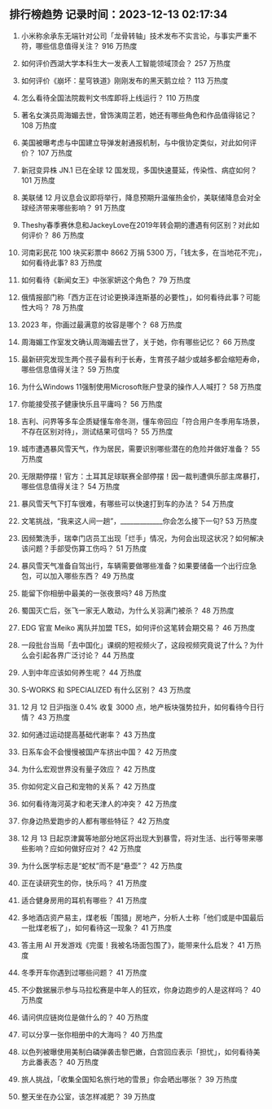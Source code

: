 
## 排行榜趋势 记录时间：2023-12-13 02:17:34
  
  1. 小米称余承东无端针对公司「龙骨转轴」技术发布不实言论，与事实严重不符，哪些信息值得关注？ 916 万热度
    
  2. 如何评价西湖大学本科生大一发表人工智能领域顶会？ 257 万热度
    
  3. 如何评价《崩坏：星穹铁道》刚刚发布的黑天鹅立绘？ 113 万热度
    
  4. 怎么看待全国法院裁判文书库即将上线运行？ 110 万热度
    
  5. 著名女演员周海媚去世，曾饰演周芷若，她还有哪些角色和作品值得铭记？ 108 万热度
    
  6. 美国被曝考虑与中国建立导弹发射通报机制，与中俄协定类似，对此如何评价？ 107 万热度
    
  7. 新冠变异株 JN.1 已在全球 12 国发现，多国快速蔓延，传染性、病症如何？ 101 万热度
    
  8. 美联储 12 月议息会议即将举行，降息预期升温催热金价，美联储降息会对全球经济带来哪些影响？ 91 万热度
    
  9. Theshy春季赛休息和JackeyLove在2019年转会期的遭遇有何区别？对此如何评价？ 86 万热度
    
  10. 河南彩民花 100 块买彩票中 8662 万捐 5300 万，「钱太多，在当地花不完」，如何看待此事? 83 万热度
    
  11. 如何看待《新闻女王》中张家妍这个角色？ 79 万热度
    
  12. 俄情报部门称「西方正在讨论更换泽连斯基的必要性」，如何看待此事？可能性大吗？ 78 万热度
    
  13. 2023 年，你画过最满意的妆容是哪个？ 68 万热度
    
  14. 周海媚工作室发文确认周海媚去世了，关于她，你有哪些记忆？ 66 万热度
    
  15. 最新研究发现生两个孩子最有利于长寿，生育孩子越少或越多都会缩短寿命，哪些信息值得关注？ 59 万热度
    
  16. 为什么Windows 11强制使用Microsoft账户登录的操作人人喊打？ 58 万热度
    
  17. 你能接受孩子健康快乐且平庸吗？ 56 万热度
    
  18. 吉利、问界等多车企质疑懂车帝冬测，懂车帝回应「符合用户冬季用车场景，不存在区别对待」，测试结果可信吗？ 55 万热度
    
  19. 城市遭遇暴风雪天气，作为居民，需要识别哪些潜在的危险并做好准备？ 55 万热度
    
  20. 无限期停摆！官方：土耳其足球联赛全部停摆！因一裁判遭俱乐部主席暴打，哪些信息值得关注？ 54 万热度
    
  21. 暴风雪天气下打车很难，有哪些可以快速打到车的办法？ 54 万热度
    
  22. 文笔挑战，“我来这人间一趟”，_____________你会怎么接下一句? 53 万热度
    
  23. 因频繁洗手，瑞幸门店员工出现「烂手」情况，为何会出现这状况？如何解决该问题？手部受伤算工伤吗？ 51 万热度
    
  24. 暴风雪天气准备自驾出行，车辆需要做哪些准备？如果要储备一个出行应急包，可以加入哪些东西？ 49 万热度
    
  25. 能留下你相册中最美的一张夜景吗? 48 万热度
    
  26. 蜀国灭亡后，张飞一家无人敢动，为什么关羽满门被杀？ 48 万热度
    
  27. EDG 官宣 Meiko 离队并加盟 TES，如何评价这笔转会期交易？ 46 万热度
    
  28. 一段批台当局「去中国化」课纲的短视频火了，这段视频究竟说了什么？为什么会引起各界广泛讨论？ 44 万热度
    
  29. 人到中年应该如何养生呢？ 44 万热度
    
  30. S-WORKS 和 SPECIALIZED 有什么区别？ 43 万热度
    
  31. 12 月 12 日沪指涨 0.4% 收复 3000 点，地产板块强势拉升，如何看待今日行情？ 43 万热度
    
  32. 如何通过运动提高基础代谢率？ 43 万热度
    
  33. 日系车会不会慢慢被国产车挤出中国？ 42 万热度
    
  34. 为什么宏观世界没有量子效应？ 42 万热度
    
  35. 你如何定义自己和宠物的关系？ 42 万热度
    
  36. 如何看待海河英才和老天津人的冲突？ 42 万热度
    
  37. 你身边热爱跑步的人都有哪些特征？ 42 万热度
    
  38. 12 月 13 日起京津冀等地部分地区将出现大到暴雪，将对生活、出行等带来哪些影响？应如何做好应对？ 42 万热度
    
  39. 为什么医学标志是“蛇杖”而不是“悬壶”？ 42 万热度
    
  40. 正在读研究生的你，快乐吗？ 41 万热度
    
  41. 适合健身房用的耳机有哪些？ 41 万热度
    
  42. 多地酒店资产易主，煤老板「围猎」房地产，分析人士称「他们或是中国最后一批煤老板了」，如何看待这一现象？ 41 万热度
    
  43. 答主用 AI 开发游戏《完蛋！我被名场面包围了》，能带来什么启发？ 41 万热度
    
  44. 冬季开车你遇到过哪些问题？ 41 万热度
    
  45. 不少数据展示参与马拉松赛是中年人的狂欢，你身边跑步的人是这样吗？ 40 万热度
    
  46. 请问供应链岗位是做什么的？ 40 万热度
    
  47. 可以分享一张你相册中的大海吗？ 40 万热度
    
  48. 以色列被曝使用美制白磷弹袭击黎巴嫩，白宫回应表示「担忧」，如何看待美方此番表态？ 40 万热度
    
  49. 旅人挑战，「收集全国知名旅行地的雪景」你会晒出哪张？ 39 万热度
    
  50. 整天坐在办公室，该怎样减肥？ 39 万热度
    